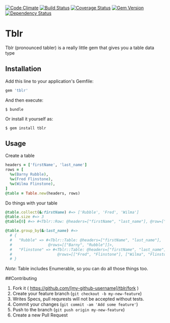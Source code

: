 [![Code Climate](https://codeclimate.com/github/bguest/tblr.png)](https://codeclimate.com/github/bguest/tblr) [![Build Status](https://travis-ci.org/bguest/tblr.png?branch=master)](https://travis-ci.org/bguest/tblr) [![Coverage Status](https://coveralls.io/repos/bguest/tblr/badge.png)](https://coveralls.io/r/bguest/tblr) [![Gem Version](https://badge.fury.io/rb/tblr.png)](http://badge.fury.io/rb/tblr) [![Dependency Status](https://gemnasium.com/bguest/tblr.png)](https://gemnasium.com/bguest/tblr)

# Tblr

Tblr (pronounced tabler) is a really little gem that gives you a table data type

## Installation

Add this line to your application's Gemfile:

```ruby
gem 'tblr'
```

And then execute:

    $ bundle

Or install it yourself as:

    $ gem install tblr

## Usage

Create a table

```ruby
headers = ['firstName', 'last_name']
rows = [
  %w(Barny Rubble),
  %w(Fred Flinstone),
  %w(Wilma Flinstone),
]
@table = Table.new(headers, rows)
```

Do things with your table

```ruby
@table.collect(&:firstName) #=> ['Rubble', 'Fred', 'Wilma']
@table.size #=> 3
@table[0] #=> #<Tblr::Row: @headers=["firstName", "last_name"], @row=["First", "Last"]>

@table.group_by(&:last_name) #=>
  # {
  #   "Rubble" => #<Tblr::Table: @headers=["firstName", "last_name"],
  #                @rows=[["Barny", "Rubble"]]>,
  #   "Flinstone" => #<Tblr::Table: @headers=["firstName", "last_name"],
  #                    @rows=[["Fred", "Flinstone"], ["Wilma", "Flinstone"]]>
  # }
```

*Note*: Table includes Enumerable, so you can do all those things too.

##Contributing

1. Fork it ( https://github.com/[my-github-username]/tblr/fork )
2. Create your feature branch (`git checkout -b my-new-feature`)
2. Writes Specs, pull requrests will not be accepted without tests.
3. Commit your changes (`git commit -am 'Add some feature'`)
4. Push to the branch (`git push origin my-new-feature`)
5. Create a new Pull Request

